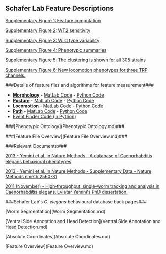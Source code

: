 ## Schafer Lab Feature Descriptions ##

[Supplementary Figure 1: Feature computation](s1.md)

[Supplementary Figure 2: WT2 sensitivity](s2.md)

[Supplementary Figure 3: Wild type variability](s3.md)

[Supplementary Figure 4: Phenotypic summaries](s4.md)

[Supplementary Figure 5: The clustering is shown for all 305 strains](s5.md)

[Supplementary Figure 6: New locomotion phenotypes for three TRP channels.](s6.md)

###Details of feature files and algorithms for feature measurement###

- **[Morphology](Morphology.md)** - [MatLab Code](https://github.com/JimHokanson/SegwormMatlabClasses/tree/master/%2Bseg_worm/%2Bfeatures/%40morphology) - [Python Code](https://github.com/openworm/movement_validation/blob/master/movement_validation/features/WormFeatures.py)
- **[Posture](Posture.md)** - [MatLab Code](https://github.com/JimHokanson/SegwormMatlabClasses/tree/master/%2Bseg_worm/%2Bfeatures/%40posture) - [Python Code](https://github.com/openworm/movement_validation/blob/master/movement_validation/features/posture_features.py)
- **[Locomotion](Locomotion.md)** - [MatLab Code](https://github.com/JimHokanson/SegwormMatlabClasses/tree/master/%2Bseg_worm/%2Bfeatures/%40locomotion) - [Python Code](https://github.com/openworm/movement_validation/blob/master/movement_validation/features/locomotion_features.py)
- **[Path](Path.md)** - [MatLab Code](https://github.com/JimHokanson/SegwormMatlabClasses/tree/master/%2Bseg_worm/%2Bfeatures/%40path) - [Python Code](https://github.com/openworm/movement_validation/blob/master/wormpy/WormFeatures.py)
- [Event Finder Code (in Python)](https://github.com/openworm/movement_validation/blob/master/movement_validation/features/events.py)

###[Phenotypic Ontology](Phenotypic Ontology.md)###

###[Feature File Overview](Feature File Overview.md)###


###Relevant Documents:###

[2013 - Yemini et al. in Nature Methods - A database of Caenorhabditis elegans behavioral phenotypes](http://www.nature.com/nmeth/journal/v10/n9/full/nmeth.2560.html)

[2013 - Yemini et al. in Nature Methods - Supplementary Data - Nature Methods nmeth.2560-S1](http://www.nature.com/nmeth/journal/v10/n9/extref/nmeth.2560-S1.pdf)

[2011 (November) - High-throughput, single-worm tracking and analysis in Caenorhabditis elegans.  Eviatar Yemini's PhD dissertation.](http://www2.mrc-lmb.cam.ac.uk/groups/wschafer/EvYemini.pdf)

###Schafer Lab's *C. elegans* behavioural database back pages###

[Worm Segmentation](Worm Segmentation.md)

[Ventral Side Annotation and Head Detection](Ventral Side Annotation and Head Detection.md)

[Absolute Coordinates](Absolute Coordinates.md)

[Feature Overview](Feature Overview.md)
